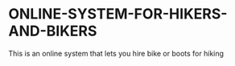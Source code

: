 # ONLINE-SYSTEM-FOR-HIKERS-AND-BIKERS
This is an online system that lets you hire bike or boots for hiking
